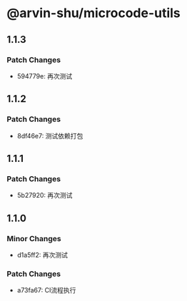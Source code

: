 # @arvin-shu/microcode-utils

## 1.1.3

### Patch Changes

- 594779e: 再次测试

## 1.1.2

### Patch Changes

- 8df46e7: 测试依赖打包

## 1.1.1

### Patch Changes

- 5b27920: 再次测试

## 1.1.0

### Minor Changes

- d1a5ff2: 再次测试

### Patch Changes

- a73fa67: CI流程执行
